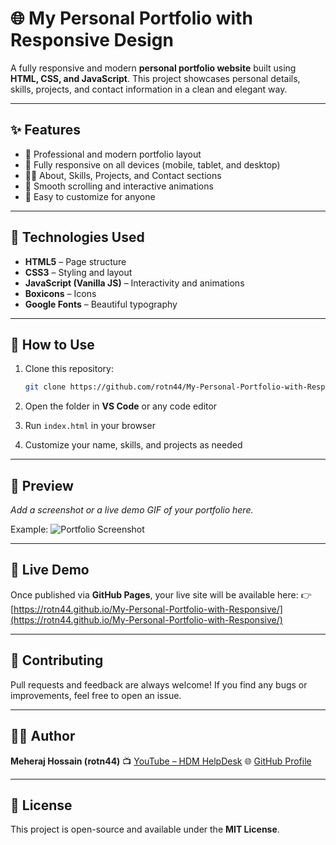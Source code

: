 # 🌐 My Personal Portfolio with Responsive Design

A fully responsive and modern **personal portfolio website** built using **HTML, CSS, and JavaScript**.
This project showcases personal details, skills, projects, and contact information in a clean and elegant way.

---

## ✨ Features

* 💼 Professional and modern portfolio layout
* 📱 Fully responsive on all devices (mobile, tablet, and desktop)
* 🧑‍💻 About, Skills, Projects, and Contact sections
* 🌙 Smooth scrolling and interactive animations
* 🔗 Easy to customize for anyone

---

## 🧠 Technologies Used

* **HTML5** – Page structure
* **CSS3** – Styling and layout
* **JavaScript (Vanilla JS)** – Interactivity and animations
* **Boxicons** – Icons
* **Google Fonts** – Beautiful typography

---

## 🚀 How to Use

1. Clone this repository:

   ```bash
   git clone https://github.com/rotn44/My-Personal-Portfolio-with-Responsive.git
   ```
2. Open the folder in **VS Code** or any code editor
3. Run `index.html` in your browser
4. Customize your name, skills, and projects as needed

---

## 📸 Preview

*Add a screenshot or a live demo GIF of your portfolio here.*

Example:
![Portfolio Screenshot](preview.png)

---

## 📡 Live Demo

Once published via **GitHub Pages**, your live site will be available here:
👉 [https://rotn44.github.io/My-Personal-Portfolio-with-Responsive/](https://rotn44.github.io/My-Personal-Portfolio-with-Responsive/)

---

## 🙌 Contributing

Pull requests and feedback are always welcome!
If you find any bugs or improvements, feel free to open an issue.

---

## 🧑‍💻 Author

**Meheraj Hossain (rotn44)**
📺 [YouTube – HDM HelpDesk](https://www.youtube.com/@HDMHelpDesk)
🌐 [GitHub Profile](https://github.com/rotn44)

---

## 📄 License

This project is open-source and available under the **MIT License**.
